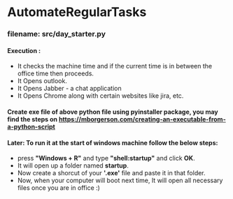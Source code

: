 # AutomateRegularTasks

### filename: src/day_starter.py
#### Execution :
- It checks the machine time and if the current time is in between the office time then proceeds.
- It Opens outlook.
- It Opens Jabber - a chat application
- It Opens Chrome along with certain websites like jira, etc.

#### Create exe file of above python file using pyinstaller package, you may find the steps on https://mborgerson.com/creating-an-executable-from-a-python-script

#### Later: To run it at the start of windows machine follow the below steps:
- press **"Windows + R"** and type **"shell:startup"** and click **OK**.
- It will open up a folder named **startup**.
- Now create a shorcut of your **'.exe'** file and paste it in that folder.
- Now, when your computer will boot next time, It will open all necessary files once you are in office :)
